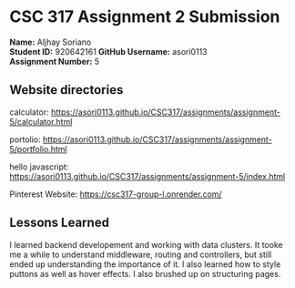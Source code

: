# CSC 317 Assignment 2 Submission

**Name:** Aljhay Soriano  
**Student ID:** 920642161
**GitHub Username:** asori0113  
**Assignment Number:** 5

## Website directories

calculator: https://asori0113.github.io/CSC317/assignments/assignment-5/calculator.html

portolio: https://asori0113.github.io/CSC317/assignments/assignment-5/portfolio.html

hello javascript: https://asori0113.github.io/CSC317/assignments/assignment-5/index.html

Pinterest Website: https://csc317-group-l.onrender.com/

## Lessons Learned
I learned backend developement and working with data clusters. It tooke me a while to understand middleware, routing and controllers, but still ended up understanding the importance of it. I also learned how to style puttons as well as hover effects. I also brushed up on structuring pages.
